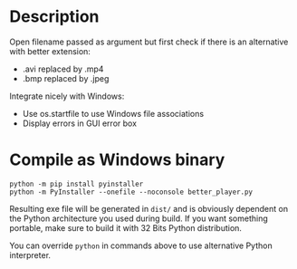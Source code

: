 # Description

Open filename passed as argument but first check if there is an alternative with better extension:
  * .avi replaced by .mp4
  * .bmp replaced by .jpeg

Integrate nicely with Windows:
  * Use os.startfile to use Windows file associations
  * Display errors in GUI error box

# Compile as Windows binary

```
python -m pip install pyinstaller
python -m PyInstaller --onefile --noconsole better_player.py
```

Resulting exe file will be generated in `dist/` and is obviously dependent on the Python architecture you used during build.
If you want something portable, make sure to build it with 32 Bits Python distribution.

You can override `python` in commands above to use alternative Python interpreter.